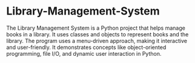# Library-Management-System
The Library Management System is a Python project that helps manage books in a library. It uses classes and objects to represent books and the library. The program uses a menu-driven approach, making it interactive and user-friendly. It demonstrates concepts like object-oriented programming, file I/O, and dynamic user interaction in Python.

